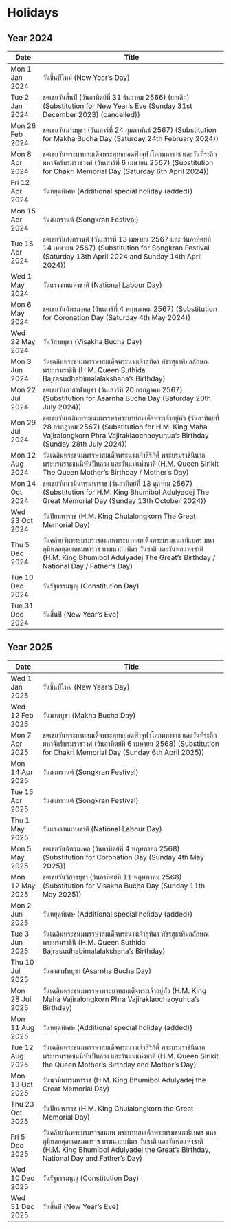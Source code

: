 # Holidays


## Year 2024

| Date | Title |
| --- | --- |
| Mon 1 Jan 2024 | วันขึ้นปีใหม่ (New Year’s Day) |
| Tue 2 Jan 2024 | ชดเชยวันสิ้นปี (วันอาทิตย์ที่ 31 ธันวาคม 2566) (ยกเลิก) (Substitution for New Year’s Eve (Sunday 31st December 2023) (cancelled)) |
| Mon 26 Feb 2024 | ชดเชยวันมาฆบูชา (วันเสาร์ที่ 24 กุมภาพันธ์ 2567) (Substitution for Makha Bucha Day (Saturday 24th February 2024)) |
| Mon 8 Apr 2024 | ชดเชยวันพระบาทสมเด็จพระพุทธยอดฟ้าจุฬาโลกมหาราช และวันที่ระลึกมหาจักรีบรมราชวงศ์ (วันเสาร์ที่ 6 เมษายน 2567) (Substitution for Chakri Memorial Day (Saturday 6th April 2024)) |
| Fri 12 Apr 2024 | วันหยุดพิเศษ (Additional special holiday (added)) |
| Mon 15 Apr 2024 | วันสงกรานต์ (Songkran Festival) |
| Tue 16 Apr 2024 | ชดเชยวันสงกรานต์ (วันเสาร์ที่ 13 เมษายน 2567 และ วันอาทิตย์ที่ 14 เมษายน 2567) (Substitution for Songkran Festival (Saturday 13th April 2024 and Sunday 14th April 2024)) |
| Wed 1 May 2024 | วันแรงงานแห่งชาติ (National Labour Day) |
| Mon 6 May 2024 | ชดเชยวันฉัตรมงคล (วันเสาร์ที่ 4 พฤษภาคม 2567) (Substitution for Coronation Day (Saturday 4th May 2024)) |
| Wed 22 May 2024 | วันวิสาขบูชา (Visakha Bucha Day) |
| Mon 3 Jun 2024 | วันเฉลิมพระชนมพรรษาสมเด็จพระนางเจ้าสุทิดา พัชรสุธาพิมลลักษณ พระบรมราชินี (H.M. Queen Suthida Bajrasudhabimalalakshana’s Birthday) |
| Mon 22 Jul 2024 | ชดเชยวันอาสาฬหบูชา (วันเสาร์ที่ 20 กรกฎาคม 2567) (Substitution for Asarnha Bucha Day (Saturday 20th July 2024)) |
| Mon 29 Jul 2024 | ชดเชยวันเฉลิมพระชนมพรรษาพระบาทสมเด็จพระเจ้าอยู่หัว (วันอาทิตย์ที่ 28 กรกฎาคม 2567) (Substitution for H.M. King Maha Vajiralongkorn Phra Vajiraklaochaoyuhua’s Birthday  (Sunday 28th July 2024)) |
| Mon 12 Aug 2024 | วันเฉลิมพระชนมพรรษาสมเด็จพระนางเจ้าสิริกิติ์ พระบรมราชินีนาถ พระบรมราชชนนีพันปีหลวง และวันแม่แห่งชาติ (H.M. Queen Sirikit The Queen Mother’s Birthday / Mother’s Day) |
| Mon 14 Oct 2024 | ชดเชยวัน​นวมินทรมหาราช (วันอาทิตย์ที่ 13 ตุลาคม 2567) (Substitution for H.M. King Bhumibol Adulyadej The Great Memorial Day (Sunday 13th October 2024)) |
| Wed 23 Oct 2024 | วันปิยมหาราช (H.M. King Chulalongkorn The Great Memorial Day) |
| Thu 5 Dec 2024 | วันคล้ายวันพระบรมราชสมภพพระบาทสมเด็จพระบรมชนกาธิเบศร มหาภูมิพลอดุลยเดชมหาราช บรมนาถบพิตร วันชาติ และวันพ่อแห่งชาติ (H.M. King Bhumibol Adulyadej The Great’s Birthday / National Day / Father’s Day) |
| Tue 10 Dec 2024 | วันรัฐธรรมนูญ (Constitution Day) |
| Tue 31 Dec 2024 | วันสิ้นปี (New Year’s Eve) |


## Year 2025

| Date | Title |
| --- | --- |
| Wed 1 Jan 2025 | วันขึ้นปีใหม่ (New Year’s Day) |
| Wed 12 Feb 2025 | วันมาฆบูชา (Makha Bucha Day) |
| Mon 7 Apr 2025 | ชดเชยวันพระบาทสมเด็จพระพุทธยอดฟ้าจุฬาโลกมหาราช และวันที่ระลึกมหาจักรีบรมราชวงศ์ (วันอาทิตย์ที่ 6 เมษายน 2568) (Substitution for Chakri Memorial Day (Sunday 6th April 2025)) |
| Mon 14 Apr 2025 | วันสงกรานต์ (Songkran Festival) |
| Tue 15 Apr 2025 | วันสงกรานต์ (Songkran Festival) |
| Thu 1 May 2025 | วันแรงงานแห่งชาติ (National Labour Day) |
| Mon 5 May 2025 | ชดเชยวันฉัตรมงคล (วันอาทิตย์ที่ 4 พฤษภาคม 2568) (Substitution for Coronation Day (Sunday 4th May 2025)) |
| Mon 12 May 2025 | ชดเชยวันวิสาขบูชา (วันอาทิตย์ที่ 11 พฤษภาคม 2568) (Substitution for Visakha Bucha Day (Sunday 11th May 2025)) |
| Mon 2 Jun 2025 | วันหยุดพิเศษ (Additional special holiday (added)) |
| Tue 3 Jun 2025 | วันเฉลิมพระชนมพรรษาสมเด็จพระนางเจ้าสุทิดา พัชรสุธาพิมลลักษณ พระบรมราชินี (H.M. Queen Suthida Bajrasudhabimalalakshana’s Birthday) |
| Thu 10 Jul 2025 | วันอาสาฬหบูชา (Asarnha Bucha Day) |
| Mon 28 Jul 2025 | วันเฉลิมพระชนมพรรษาพระบาทสมเด็จพระเจ้าอยู่หัว (H.M. King Maha Vajiralongkorn Phra Vajiraklaochaoyuhua’s Birthday) |
| Mon 11 Aug 2025 | วันหยุดพิเศษ (Additional special holiday (added)) |
| Tue 12 Aug 2025 | วันเฉลิมพระชนมพรรษาสมเด็จพระนางเจ้าสิริกิติ์ พระบรมราชินีนาถ พระบรมราชชนนีพันปีหลวง และวันแม่แห่งชาติ (H.M. Queen Sirikit the Queen Mother’s Birthday and Mother’s Day) |
| Mon 13 Oct 2025 | วันนวมินทรมหาราช (H.M. King Bhumibol Adulyadej the Great Memorial Day) |
| Thu 23 Oct 2025 | วันปิยมหาราช (H.M. King Chulalongkorn the Great Memorial Day) |
| Fri 5 Dec 2025 | วันคล้ายวันพระบรมราชสมภพ พระบาทสมเด็จพระบรมชนกาธิเบศร มหาภูมิพลอดุลยเดชมหาราช บรมนาถบพิตร วันชาติ และวันพ่อแห่งชาติ (H.M. King Bhumibol Adulyadej the Great’s Birthday, National Day and Father’s Day) |
| Wed 10 Dec 2025 | วันรัฐธรรมนูญ (Constitution Day) |
| Wed 31 Dec 2025 | วันสิ้นปี (New Year’s Eve) |


